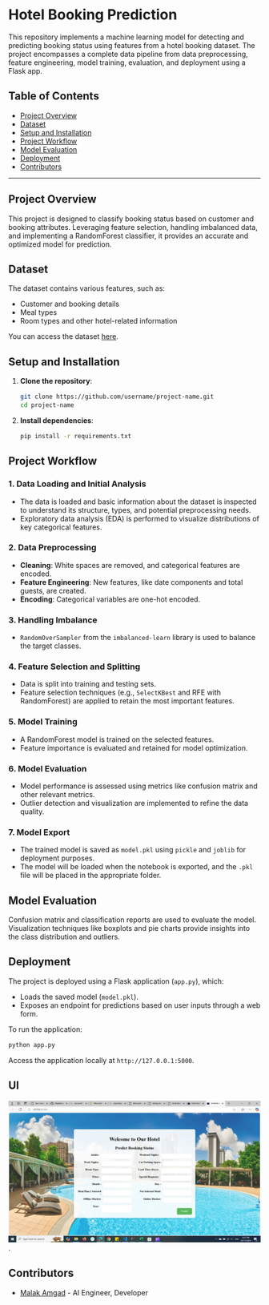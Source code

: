 # Hotel Booking Prediction

This repository implements a machine learning model for detecting and predicting booking status using features from a hotel booking dataset. The project encompasses a complete data pipeline from data preprocessing, feature engineering, model training, evaluation, and deployment using a Flask app.

## Table of Contents

- [Project Overview](#project-overview)
- [Dataset](#dataset)
- [Setup and Installation](#setup-and-installation)
- [Project Workflow](#project-workflow)
- [Model Evaluation](#model-evaluation)
- [Deployment](#deployment)
- [Contributors](#contributors)

---

## Project Overview

This project is designed to classify booking status based on customer and booking attributes. Leveraging feature selection, handling imbalanced data, and implementing a RandomForest classifier, it provides an accurate and optimized model for prediction.

## Dataset

The dataset contains various features, such as:
- Customer and booking details
- Meal types
- Room types and other hotel-related information

You can access the dataset [here](https://docs.google.com/spreadsheets/d/1U0yXpYDtObVtduA4XIS-rDwk9U4rnhad7hXUabpVLfY/edit?usp=sharing).

## Setup and Installation

1. **Clone the repository**:
   ```bash
   git clone https://github.com/username/project-name.git
   cd project-name
   ```
2. **Install dependencies**:
   ```bash
   pip install -r requirements.txt
   ```

## Project Workflow

### 1. Data Loading and Initial Analysis
   - The data is loaded and basic information about the dataset is inspected to understand its structure, types, and potential preprocessing needs.
   - Exploratory data analysis (EDA) is performed to visualize distributions of key categorical features.

### 2. Data Preprocessing
   - **Cleaning**: White spaces are removed, and categorical features are encoded.
   - **Feature Engineering**: New features, like date components and total guests, are created.
   - **Encoding**: Categorical variables are one-hot encoded.

### 3. Handling Imbalance
   - `RandomOverSampler` from the `imbalanced-learn` library is used to balance the target classes.

### 4. Feature Selection and Splitting
   - Data is split into training and testing sets.
   - Feature selection techniques (e.g., `SelectKBest` and RFE with RandomForest) are applied to retain the most important features.

### 5. Model Training
   - A RandomForest model is trained on the selected features.
   - Feature importance is evaluated and retained for model optimization.

### 6. Model Evaluation
   - Model performance is assessed using metrics like confusion matrix and other relevant metrics.
   - Outlier detection and visualization are implemented to refine the data quality.

### 7. Model Export
   - The trained model is saved as `model.pkl` using `pickle` and `joblib` for deployment purposes.
   - The model will be loaded when the notebook is exported, and the `.pkl` file will be placed in the appropriate folder.

## Model Evaluation

Confusion matrix and classification reports are used to evaluate the model. Visualization techniques like boxplots and pie charts provide insights into the class distribution and outliers.

## Deployment

The project is deployed using a Flask application (`app.py`), which:
- Loads the saved model (`model.pkl`).
- Exposes an endpoint for predictions based on user inputs through a web form.

To run the application:
```bash
python app.py
```

Access the application locally at `http://127.0.0.1:5000`.

## UI
![UI](https://github.com/MalakAmgad/Hotel-Booking-Prediction/blob/main/Screenshot%20(844).png).
## Contributors

- [Malak Amgad](www.linkedin.com/in/malak-amgad-9a6892261) - AI Engineer, Developer
